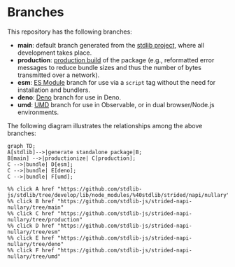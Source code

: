 <!--

@license Apache-2.0

Copyright (c) 2022 The Stdlib Authors.

Licensed under the Apache License, Version 2.0 (the "License");
you may not use this file except in compliance with the License.
You may obtain a copy of the License at

    http://www.apache.org/licenses/LICENSE-2.0

Unless required by applicable law or agreed to in writing, software
distributed under the License is distributed on an "AS IS" BASIS,
WITHOUT WARRANTIES OR CONDITIONS OF ANY KIND, either express or implied.
See the License for the specific language governing permissions and
limitations under the License.

-->

# Branches

This repository has the following branches:

-   **main**: default branch generated from the [stdlib project][stdlib-url], where all development takes place.
-   **production**: [production build][production-url] of the package (e.g., reformatted error messages to reduce bundle sizes and thus the number of bytes transmitted over a network).
-   **esm**: [ES Module][esm-url] branch for use via a `script` tag without the need for installation and bundlers.
-   **deno**: [Deno][deno-url] branch for use in Deno.
-   **umd**: [UMD][umd-url] branch for use in Observable, or in dual browser/Node.js environments.

The following diagram illustrates the relationships among the above branches:

```mermaid
graph TD;
A[stdlib]-->|generate standalone package|B;
B[main] -->|productionize| C[production];
C -->|bundle| D[esm];
C -->|bundle| E[deno];
C -->|bundle| F[umd];

%% click A href "https://github.com/stdlib-js/stdlib/tree/develop/lib/node_modules/%40stdlib/strided/napi/nullary"
%% click B href "https://github.com/stdlib-js/strided-napi-nullary/tree/main"
%% click C href "https://github.com/stdlib-js/strided-napi-nullary/tree/production"
%% click D href "https://github.com/stdlib-js/strided-napi-nullary/tree/esm"
%% click E href "https://github.com/stdlib-js/strided-napi-nullary/tree/deno"
%% click F href "https://github.com/stdlib-js/strided-napi-nullary/tree/umd"
```

[stdlib-url]: https://github.com/stdlib-js/stdlib/tree/develop/lib/node_modules/%40stdlib/strided/napi/nullary
[production-url]: https://github.com/stdlib-js/strided-napi-nullary/tree/production
[deno-url]: https://github.com/stdlib-js/strided-napi-nullary/tree/deno
[umd-url]: https://github.com/stdlib-js/strided-napi-nullary/tree/umd
[esm-url]: https://github.com/stdlib-js/strided-napi-nullary/tree/esm